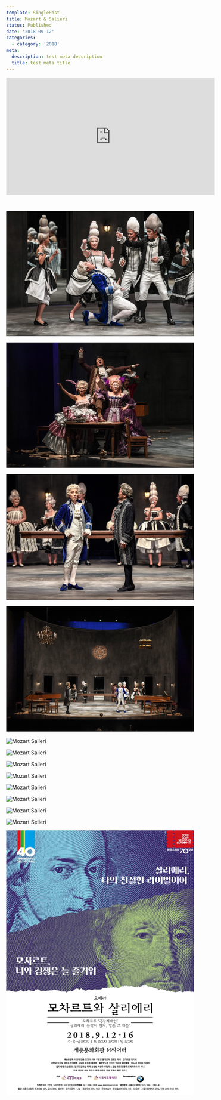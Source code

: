 ```yaml
---
template: SinglePost
title: Mozart & Salieri
status: Published
date: '2018-09-12'
categories:
  - category: '2018'
meta:
  description: test meta description
  title: test meta title
---
```

<iframe width="560" height="315" src="https://www.youtube.com/embed/Id64silK_7M" frameborder="0" allow="accelerometer; autoplay; encrypted-media; gyroscope; picture-in-picture" allowfullscreen></iframe>

#

![Mozart Salieri](/static/images/18-mozart-salieri/moz1.jpg)

![Mozart Salieri](/static/images/18-mozart-salieri/moz2.jpg)

![Mozart Salieri](/static/images/18-mozart-salieri/moz3.jpg)

![Mozart Salieri](/static/images/18-mozart-salieri/moz4.jpg)

![Mozart Salieri](/static/images/18-mozart-salieri/moz5.jpg)

![Mozart Salieri](/static/images/18-mozart-salieri/moz6.jpg)

![Mozart Salieri](/static/images/18-mozart-salieri/moz7.jpg)

![Mozart Salieri](/static/images/18-mozart-salieri/moz8.jpg)

![Mozart Salieri](/static/images/18-mozart-salieri/moz9.jpg)

![Mozart Salieri](/static/images/18-mozart-salieri/moz10.jpg)

![Mozart Salieri](/static/images/18-mozart-salieri/moz11.jpg)

![Mozart Selieri](/static/images/18-mozart-salieri/moz12.jpg)

![Mozart Salieri](/static/images/18-mozart-salieri/mozposter.jpg)
